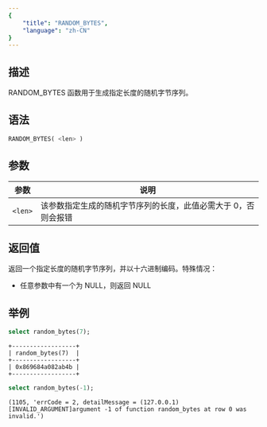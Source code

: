 ```yaml
---
{
    "title": "RANDOM_BYTES",
    "language": "zh-CN"
}
---
```


## 描述

RANDOM_BYTES 函数用于生成指定长度的随机字节序列。

## 语法

```sql
RANDOM_BYTES( <len> )
```

## 参数

| 参数      | 说明                               |
|---------|----------------------------------|
| `<len>` | 该参数指定生成的随机字节序列的长度，此值必需大于 0，否则会报错 |

## 返回值

返回一个指定长度的随机字节序列，并以十六进制编码。特殊情况：

- 任意参数中有一个为 NULL，则返回 NULL

## 举例

```sql
select random_bytes(7);
```

```text
+------------------+
| random_bytes(7)  |
+------------------+
| 0x869684a082ab4b |
+------------------+
```

```sql
select random_bytes(-1);
```

```text
(1105, 'errCode = 2, detailMessage = (127.0.0.1)[INVALID_ARGUMENT]argument -1 of function random_bytes at row 0 was invalid.')
```
